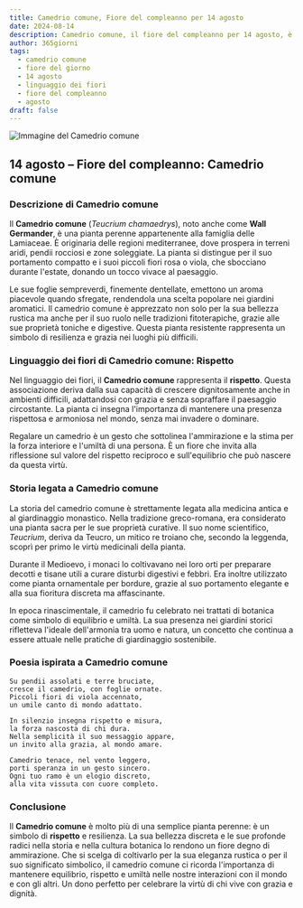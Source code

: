 ```yaml
---
title: Camedrio comune, Fiore del compleanno per 14 agosto
date: 2024-08-14
description: Camedrio comune, il fiore del compleanno per 14 agosto, è il simbolo di Rispetto. Scopri il suo significato unico, le storie affascinanti e la poesia che celebra la sua bellezza.
author: 365giorni
tags:
  - camedrio comune
  - fiore del giorno
  - 14 agosto
  - linguaggio dei fiori
  - fiore del compleanno
  - agosto
draft: false
---
```


![Immagine del Camedrio comune](https://cdn.pixabay.com/photo/2020/08/12/12/16/teucrium-paradise-delight-5482517_1280.jpg)


## 14 agosto – Fiore del compleanno: Camedrio comune

### Descrizione di Camedrio comune

Il **Camedrio comune** (_Teucrium chamaedrys_), noto anche come **Wall Germander**, è una pianta perenne appartenente alla famiglia delle Lamiaceae. È originaria delle regioni mediterranee, dove prospera in terreni aridi, pendii rocciosi e zone soleggiate. La pianta si distingue per il suo portamento compatto e i suoi piccoli fiori rosa o viola, che sbocciano durante l'estate, donando un tocco vivace al paesaggio.

Le sue foglie sempreverdi, finemente dentellate, emettono un aroma piacevole quando sfregate, rendendola una scelta popolare nei giardini aromatici. Il camedrio comune è apprezzato non solo per la sua bellezza rustica ma anche per il suo ruolo nelle tradizioni fitoterapiche, grazie alle sue proprietà toniche e digestive. Questa pianta resistente rappresenta un simbolo di resilienza e grazia nei luoghi più difficili.

### Linguaggio dei fiori di Camedrio comune: Rispetto

Nel linguaggio dei fiori, il **Camedrio comune** rappresenta il **rispetto**. Questa associazione deriva dalla sua capacità di crescere dignitosamente anche in ambienti difficili, adattandosi con grazia e senza sopraffare il paesaggio circostante. La pianta ci insegna l'importanza di mantenere una presenza rispettosa e armoniosa nel mondo, senza mai invadere o dominare.

Regalare un camedrio è un gesto che sottolinea l'ammirazione e la stima per la forza interiore e l'umiltà di una persona. È un fiore che invita alla riflessione sul valore del rispetto reciproco e sull'equilibrio che può nascere da questa virtù.

### Storia legata a Camedrio comune

La storia del camedrio comune è strettamente legata alla medicina antica e al giardinaggio monastico. Nella tradizione greco-romana, era considerato una pianta sacra per le sue proprietà curative. Il suo nome scientifico, _Teucrium_, deriva da Teucro, un mitico re troiano che, secondo la leggenda, scoprì per primo le virtù medicinali della pianta.

Durante il Medioevo, i monaci lo coltivavano nei loro orti per preparare decotti e tisane utili a curare disturbi digestivi e febbri. Era inoltre utilizzato come pianta ornamentale per bordure, grazie al suo portamento elegante e alla sua fioritura discreta ma affascinante.

In epoca rinascimentale, il camedrio fu celebrato nei trattati di botanica come simbolo di equilibrio e umiltà. La sua presenza nei giardini storici rifletteva l'ideale dell'armonia tra uomo e natura, un concetto che continua a essere attuale nelle pratiche di giardinaggio sostenibile.

### Poesia ispirata a Camedrio comune

```
Su pendii assolati e terre bruciate,  
cresce il camedrio, con foglie ornate.  
Piccoli fiori di viola accennato,  
un umile canto di mondo adattato.

In silenzio insegna rispetto e misura,  
la forza nascosta di chi dura.  
Nella semplicità il suo messaggio appare,  
un invito alla grazia, al mondo amare.

Camedrio tenace, nel vento leggero,  
porti speranza in un gesto sincero.  
Ogni tuo ramo è un elogio discreto,  
alla vita vissuta con cuore completo.
```

### Conclusione

Il **Camedrio comune** è molto più di una semplice pianta perenne: è un simbolo di **rispetto** e resilienza. La sua bellezza discreta e le sue profonde radici nella storia e nella cultura botanica lo rendono un fiore degno di ammirazione. Che si scelga di coltivarlo per la sua eleganza rustica o per il suo significato simbolico, il camedrio comune ci ricorda l'importanza di mantenere equilibrio, rispetto e umiltà nelle nostre interazioni con il mondo e con gli altri. Un dono perfetto per celebrare la virtù di chi vive con grazia e dignità.
